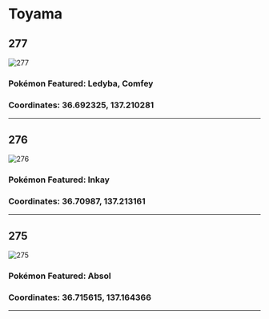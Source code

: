 # Toyama
## 277
![277](https://local.pokemon.jp/img/p/manhole/6c44395065c204322fb25c9d622810f6_l.png "277")
### Pokémon Featured: Ledyba, Comfey
### Coordinates: 36.692325, 137.210281
---
## 276
![276](https://local.pokemon.jp/img/p/manhole/63bb2eadb08b4706570c5bee8384d345_l.png "276")
### Pokémon Featured: Inkay
### Coordinates: 36.70987, 137.213161
---
## 275
![275](https://local.pokemon.jp/img/p/manhole/3d9b3d56b93482869a6a2c7474c4be35_l.png "275")
### Pokémon Featured: Absol
### Coordinates: 36.715615, 137.164366
---